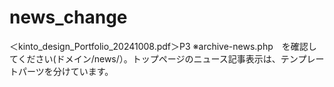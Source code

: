 # news_change
＜kinto_design_Portfolio_20241008.pdf＞P3
※archive-news.php　を確認してください(ドメイン/news/）。トップページのニュース記事表示は、テンプレートパーツを分けています。
